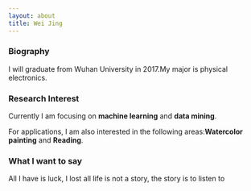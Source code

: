 ```yaml
---
layout: about
title: Wei Jing
---
```





### Biography

I will graduate from Wuhan University in 2017.My major is physical electronics.

### Research Interest

Currently I am focusing on **machine learning** and **data mining**.

For applications, I am also interested in the following areas:**Watercolor painting** and **Reading**.

### What I want to say

All I have is luck, I lost all life is not a story, the story is to listen to